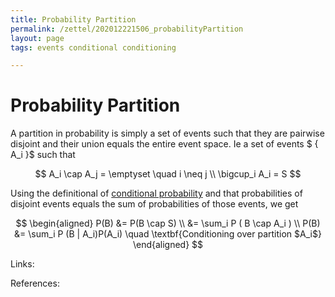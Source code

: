 ```yaml
---
title: Probability Partition
permalink: /zettel/202012221506_probabilityPartition
layout: page
tags: events conditional conditioning

---
```

# Probability Partition

A partition in probability is simply a set of events such that they are pairwise disjoint and their
union equals the entire event space. Ie a set of events $ \{ A_i \}$ such that

$$
A_i \cap A_j = \emptyset \quad i \neq j \\
\bigcup_i A_i = S
$$

Using the definitional of [conditional probability](202012221446_definitionConditionalProbability) and that probabilities of 
disjoint events equals the sum of probabilities of those events, we get

$$
\begin{aligned}
P(B) &= P(B \cap S) \\
&= \sum_i P ( B \cap A_i ) \\
P(B) &= \sum_i P (B | A_i)P(A_i) \quad \textbf{Conditioning over partition $A_i$}
\end{aligned}
$$

Links: 

References: 

